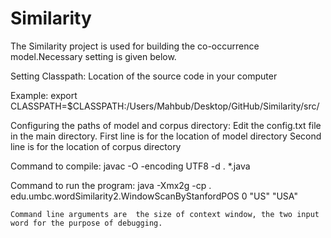 Similarity
==========
The Similarity project is used for building the co-occurrence model.Necessary setting is given below.

Setting Classpath:
	Location of the source code in your computer

Example:
	export CLASSPATH=$CLASSPATH:/Users/Mahbub/Desktop/GitHub/Similarity/src/ 


Configuring the paths of model and corpus directory: 
	Edit the config.txt file in the main directory. 
	First line is for the location of model directory
	Second line is for the location of corpus directory


Command to compile:
	javac -O -encoding UTF8 -d .  *.java


Command to run the program:
	java -Xmx2g -cp . edu.umbc.wordSimilarity2.WindowScanByStanfordPOS 0 "US" "USA"
	
	Command line arguments are  the size of context window, the two input word for the purpose of debugging. 



	
